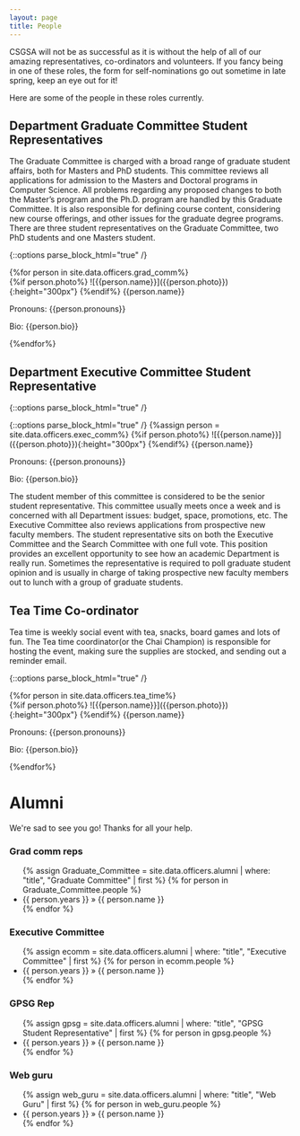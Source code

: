 ```yaml
---
layout: page
title: People
---
```



CSGSA will not be as successful as it is without the help of all of our amazing representatives, co-ordinators and volunteers. If you fancy being in one of these roles, the form for self-nominations go out sometime in late spring, keep an eye out for it! 


Here are some of the people in these roles currently.


## Department Graduate Committee Student Representatives

The Graduate Committee is charged with a broad range of graduate student affairs, both for Masters and PhD students. This committee reviews all applications for admission to the Masters and Doctoral programs in Computer Science. All problems regarding any proposed changes to both the Master’s program and the Ph.D. program are handled by this Graduate Committee. It is also responsible for defining course content, considering new course offerings, and other issues for the graduate degree programs. There are three student representatives on the Graduate Committee, two PhD students and one Masters student.



{::options parse_block_html="true" /}
<div class="container">
{%for person in site.data.officers.grad_comm%}
<div class="col-sm-6">
<div class="card">
{%if person.photo%}
![{{person.name}}]({{person.photo}}){:height="300px"}
{%endif%}
{{person.name}}

Pronouns: {{person.pronouns}}

Bio: {{person.bio}}
</div>
</div>
{%endfor%}
</div>


## Department Executive Committee Student Representative
{::options parse_block_html="true" /}
<div class="container">
<div class="row">
<div class="col-sm-4">
<div class="card">
{::options parse_block_html="true" /}
{%assign person = site.data.officers.exec_comm%}
{%if person.photo%}
![{{person.name}}]({{person.photo}}){:height="300px"}
{%endif%}
{{person.name}}

Pronouns: {{person.pronouns}}

Bio: {{person.bio}}
</div>
</div>

<div class="col-sm-8">
The student member of this committee is considered to be the senior student representative. This committee usually meets once a week and is concerned with all Department issues: budget, space, promotions, etc. The Executive Committee also reviews applications from prospective new faculty members. The student representative sits on both the Executive Committee and the Search Committee with one full vote. This position provides an excellent opportunity to see how an academic Department is really run. Sometimes the representative is required to poll graduate student opinion and is usually in charge of taking prospective new faculty members out to lunch with a group of graduate students.
</div>
</div>
</div>


<!--## Student Representative for the DEIA (Diversity, Equity, Inclusion, and Accessibility) Committee
{::options parse_block_html="true" /}
<div class="container">
{%for person in site.data.officers.deia%}
<div class="col-sm-6">
<div class="card">
{%if person.photo%}
![{{person.name}}]({{person.photo}}){:height="300px"}
{%endif%}
{{person.name}}

Pronouns: {{person.pronouns}}

Bio: {{person.bio}}
</div>
</div>
{%endfor%}
</div>
-->

## Tea Time Co-ordinator

Tea time is weekly social event with tea, snacks, board games and lots of fun. The Tea time coordinator(or the Chai Champion) is responsible for hosting the event, making sure the supplies are stocked, and sending out a reminder email. 



{::options parse_block_html="true" /}
<div class="container">
{%for person in site.data.officers.tea_time%}
<div class="col-sm-6">
<div class="card">
{%if person.photo%}
![{{person.name}}]({{person.photo}}){:height="300px"}
{%endif%}
{{person.name}}

Pronouns: {{person.pronouns}}

Bio: {{person.bio}}
</div>
</div>
{%endfor%}
</div>


<!--## Web Guru

{::options parse_block_html="true" /}
<div class="container">
<div class="row">
<div class="col-sm-4">
<div class="card">
{::options parse_block_html="true" /}
{%assign person = site.data.officers.webguru%}
{%if person.photo%}
![{{person.name}}]({{person.photo}}){:height="300px"}
{%endif%}
{{person.name}}
{%if person.pronouns%}
Pronouns: {{person.pronouns}}
{%endif%}
{%if person.bio%}
Bio: {{person.bio}}
{%endif%}
</div>
</div>

<div class="col-sm-8">
Web Guru is responsible for maintaining CSGSA website (this website :P). This involves creating new pages, existing content updation and working of the website. Additionally, Web Guru has to collaborate with members of CSGSA to ensure all the work done is updated on the website.
</div>
</div>
</div> -->




# Alumni

We're sad to see you go! Thanks for all your help.

<h3>Grad comm reps</h3>
<ul>
  {% assign Graduate_Committee = site.data.officers.alumni | where: "title", "Graduate Committee" | first %}
  {% for person in Graduate_Committee.people %}
    <li>{{ person.years }} &raquo; {{ person.name }}</li>
  {% endfor %}
</ul>

<h3>Executive Committee</h3>
<ul>
  {% assign ecomm = site.data.officers.alumni | where: "title", "Executive Committee" | first %}
  {% for person in ecomm.people %}
    <li>{{ person.years }} &raquo; {{ person.name }}</li>
  {% endfor %}
</ul>

<h3>GPSG Rep</h3>
<ul>
  {% assign gpsg = site.data.officers.alumni | where: "title", "GPSG Student Representative" | first %}
  {% for person in gpsg.people %}
    <li>{{ person.years }} &raquo; {{ person.name }}</li>
  {% endfor %}
</ul>

<h3>Web guru</h3>
<ul>
  {% assign web_guru = site.data.officers.alumni | where: "title", "Web Guru" | first %}
  {% for person in web_guru.people %}
    <li>{{ person.years }} &raquo; {{ person.name }}</li>
  {% endfor %}
</ul>
